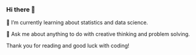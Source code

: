 ### Hi there 👋

🔭 I’m currently learning about statistics and data science.

💬 Ask me about anything to do with creative thinking and problem solving.

Thank you for reading and good luck with coding!


<!--
**ManasviMalepati/ManasviMalepati** is a ✨ _special_ ✨ repository because its `README.md` (this file) appears on your GitHub profile.

Here are some ideas to get you started:

- 🔭 I’m currently working on ...
- 🌱 I’m currently learning ...
- 👯 I’m looking to collaborate on ...
- 🤔 I’m looking for help with ...
- 💬 Ask me about ...
- 📫 How to reach me: ...
- 😄 Pronouns: ...
- ⚡ Fun fact: ...
-->
